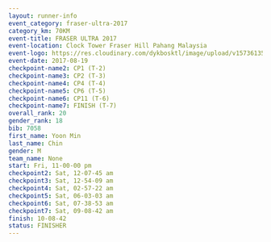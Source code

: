 ```yaml
---
layout: runner-info 
event_category: fraser-ultra-2017 
category_km: 70KM 
event-title: FRASER ULTRA 2017 
event-location: Clock Tower Fraser Hill Pahang Malaysia 
event-logo: https://res.cloudinary.com/dykbosktl/image/upload/v1573613535/Logo/logo_mfst7w.jpg 
event-date: 2017-08-19 
checkpoint-name2: CP1 (T-2) 
checkpoint-name3: CP2 (T-3) 
checkpoint-name4: CP4 (T-4) 
checkpoint-name5: CP6 (T-5) 
checkpoint-name6: CP11 (T-6) 
checkpoint-name7: FINISH (T-7) 
overall_rank: 20
gender_rank: 18
bib: 7058
first_name: Yoon Min
last_name: Chin
gender: M
team_name: None
start: Fri, 11-00-00 pm
checkpoint2: Sat, 12-07-45 am
checkpoint3: Sat, 12-54-09 am
checkpoint4: Sat, 02-57-22 am
checkpoint5: Sat, 06-03-03 am
checkpoint6: Sat, 07-38-53 am
checkpoint7: Sat, 09-08-42 am
finish: 10-08-42
status: FINISHER
---
```

